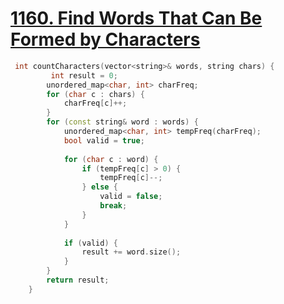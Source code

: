 <h1><a href="https://leetcode.com/problems/find-words-that-can-be-formed-by-characters/description/">1160. Find Words That Can Be Formed by Characters</a></h1>

```cpp
 int countCharacters(vector<string>& words, string chars) {
         int result = 0;
        unordered_map<char, int> charFreq;
        for (char c : chars) {
            charFreq[c]++;
        }
        for (const string& word : words) {
            unordered_map<char, int> tempFreq(charFreq);
            bool valid = true;
            
            for (char c : word) {
                if (tempFreq[c] > 0) {
                    tempFreq[c]--;
                } else {
                    valid = false;
                    break;
                }
            }
            
            if (valid) {
                result += word.size();
            }
        }
        return result;
    }
```